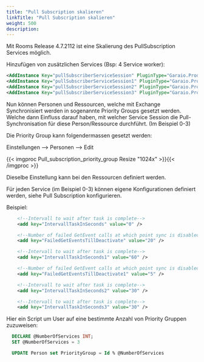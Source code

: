 ```yaml
---
title: "Pull Subscription skalieren"
linkTitle: "Pull Subscription skalieren"
weight: 500
description: 
---
```

Mit Rooms Release 4.7.2112 ist eine Skalierung des PullSubscription Services möglich.

Hinzufügen von zusätzlichen Services (Bsp: 4 Service worker):

```xml
<AddInstance Key="pullSubscriberServiceSession" PluginType="Garaio.Products.Rooms.Core.WindowsServices.BaseServiceSession,Garaio.Products.Rooms.Core" PluggedType="Garaio.Products.Rooms.Core.WindowsServices.PullSubscriberService.PullSubscriberServiceSession,Garaio.Products.Rooms.Core"/>
<AddInstance Key="pullSubscriberServiceSession1" PluginType="Garaio.Products.Rooms.Core.WindowsServices.BaseServiceSession,Garaio.Products.Rooms.Core" PluggedType="Garaio.Products.Rooms.Core.WindowsServices.PullSubscriberService.PullSubscriberServiceSession,Garaio.Products.Rooms.Core"/>
<AddInstance Key="pullSubscriberServiceSession2" PluginType="Garaio.Products.Rooms.Core.WindowsServices.BaseServiceSession,Garaio.Products.Rooms.Core" PluggedType="Garaio.Products.Rooms.Core.WindowsServices.PullSubscriberService.PullSubscriberServiceSession,Garaio.Products.Rooms.Core"/>
<AddInstance Key="pullSubscriberServiceSession3" PluginType="Garaio.Products.Rooms.Core.WindowsServices.BaseServiceSession,Garaio.Products.Rooms.Core" PluggedType="Garaio.Products.Rooms.Core.WindowsServices.PullSubscriberService.PullSubscriberServiceSession,Garaio.Products.Rooms.Core"/>
```

Nun können Personen und Ressourcen, welche mit Exchange Synchronisiert werden in sogenannte Priority Groups gesetzt werden. Welche dann Einfluss darauf haben, mit welcher Service Session die Pull-Synchronisation für diese Person/Ressource durchführt. (Im Beispiel 0-3)

Die Priority Group kann folgendermassen gesetzt werden:

Einstellungen --> Personen --> Edit

{{< imgproc Pull_subscription_priority_group Resize "1024x" >}}{{< /imgproc >}}

Dieselbe Einstellung kann bei den Ressourcen definiert werden.

Für jeden Service (im Beispiel 0-3) können eigene Konfigurationen definiert werden, siehe Pull Subscription konfigurieren.

Beispiel:

```xml
	<!--Intervall to wait after task is complete-->
	<add key="IntervallTaskInSeconds" value="0" />

	<!--Number of failed GetEvent calls at which point sync is disabled for this person/ressource-->
	<add key="FailedGetEventsTillDeactivate" value="20" />

	<!--Intervall to wait after task is complete-->
	<add key="IntervallTaskInSeconds1" value="60" />

	<!--Number of failed GetEvent calls at which point sync is disabled for this person/ressource-->
	<add key="FailedGetEventsTillDeactivate1" value="5" />

	<!--Intervall to wait after task is complete-->
	<add key="IntervallTaskInSeconds2" value="30" />

	<!--Intervall to wait after task is complete-->
	<add key="IntervallTaskInSeconds3" value="30" />

```

Hier ein Script um User auf eine bestimmte Anzahl von Priority Gruppen zuzuweisen:

```sql
  DECLARE @NumberOfServices INT;
  SET @NumberOfServices = 3

  UPDATE Person set PriorityGroup = Id % @NumberOfServices
```
